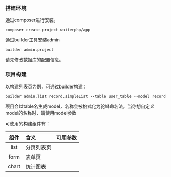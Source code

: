 ### 搭建环境

通过composer进行安装。
```$xslt
composer create-project waiterphp/app
```
通过builder工具安装admin
```
builder admin.project
```
请先修改数据库的配置信息。


### 项目构建
以构建列表页为例，可通过builder构建：

```
builder admin.list record.simpleList --table user_table --model record
```
项目会以table名生成model，名称会被格式化为驼峰命名法。当你想自定义model的名称时，请使用model参数

可使用的构建组件有：

|组件|含义|可用参数|
|:--:|:--|:--|
|list|分页列表页||
|form|表单页||
|chart|统计图表||

